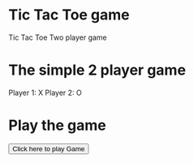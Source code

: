 # Tic Tac Toe game
 Tic Tac Toe Two player game


# The simple 2 player game
Player 1: X
Player 2: O


# Play the game
<a href="https://hrutujamirgal.github.io/Tic-Tac-Toe-Game"><button>Click here to play Game </button></a>


